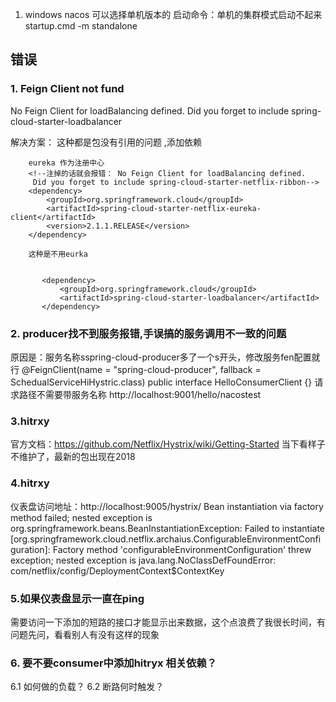 1. windows nacos 可以选择单机版本的 启动命令：单机的集群模式启动不起来
startup.cmd -m standalone


## 错误
### 1. Feign Client not fund
No Feign Client for loadBalancing defined. Did you forget to include spring-cloud-starter-loadbalancer

解决方案： 这种都是包没有引用的问题 ,添加依赖

        eureka 作为注册中心
        <!--注掉的话就会报错： No Feign Client for loadBalancing defined.
         Did you forget to include spring-cloud-starter-netflix-ribbon-->
        <dependency>
            <groupId>org.springframework.cloud</groupId>
            <artifactId>spring-cloud-starter-netflix-eureka-client</artifactId>
            <version>2.1.1.RELEASE</version>
        </dependency>
        
        这种是不用eurka

           
           <dependency>
               <groupId>org.springframework.cloud</groupId>
               <artifactId>spring-cloud-starter-loadbalancer</artifactId>
           </dependency>
### 2. producer找不到服务报错,手误搞的服务调用不一致的问题
原因是：服务名称sspring-cloud-producer多了一个s开头，修改服务fen配置就行
@FeignClient(name = "spring-cloud-producer", fallback = SchedualServiceHiHystric.class)
public interface HelloConsumerClient {}
请求路径不需要带服务名称
http://localhost:9001/hello/nacostest

### 3.hitrxy
官方文档：https://github.com/Netflix/Hystrix/wiki/Getting-Started
当下看样子不维护了，最新的包出现在2018

### 4.hitrxy
仪表盘访问地址：http://localhost:9005/hystrix/
 Bean instantiation via factory method failed; 
 nested exception is org.springframework.beans.BeanInstantiationException: 
 Failed to instantiate [org.springframework.cloud.netflix.archaius.ConfigurableEnvironmentConfiguration]: Factory method 'configurableEnvironmentConfiguration' threw exception; nested exception is java.lang.NoClassDefFoundError: com/netflix/config/DeploymentContext$ContextKey
 ### 5.如果仪表盘显示一直在ping
 需要访问一下添加的短路的接口才能显示出来数据，这个点浪费了我很长时间，有问题先问，看看别人有没有这样的现象
 ### 6. 要不要consumer中添加hitryx 相关依赖？
 6.1 如何做的负载？
 6.2 断路何时触发？